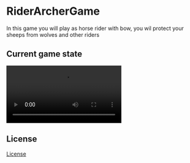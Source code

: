 # RiderArcherGame
In this game you will play as horse rider with bow, you wil protect your sheeps from wolves and other riders

## Current game state
![](readme/current_game_state.mov)


## License
[License](./LICENSE)
